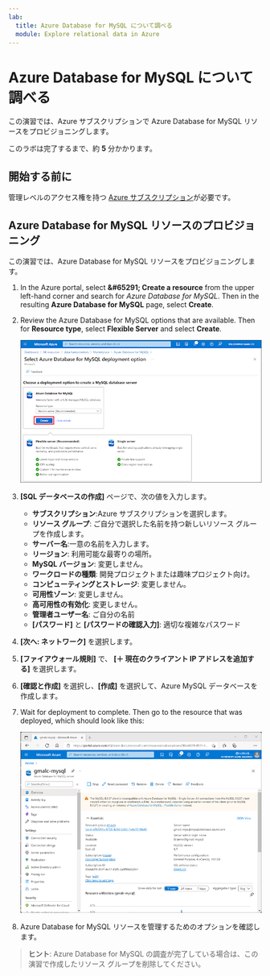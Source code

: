 ```yaml
---
lab:
  title: Azure Database for MySQL について調べる
  module: Explore relational data in Azure
---
```


# <a name="explore-azure-database-for-mysql"></a>Azure Database for MySQL について調べる

この演習では、Azure サブスクリプションで Azure Database for MySQL リソースをプロビジョニングします。

このラボは完了するまで、約 **5** 分かかります。

## <a name="before-you-start"></a>開始する前に

管理レベルのアクセス権を持つ [Azure サブスクリプション](https://azure.microsoft.com/free)が必要です。

## <a name="provision-an-azure-database-for-mysql-resource"></a>Azure Database for MySQL リソースのプロビジョニング

この演習では、Azure Database for MySQL リソースをプロビジョニングします。

1. In the Azure portal, select <bpt id="p1">**</bpt>&amp;#65291; Create a resource<ept id="p1">**</ept> from the upper left-hand corner and search for <bpt id="p2">*</bpt>Azure Database for MySQL<ept id="p2">*</ept>. Then in the resulting <bpt id="p1">**</bpt>Azure Database for MySQL<ept id="p1">**</ept> page, select <bpt id="p2">**</bpt>Create<ept id="p2">**</ept>.

1. Review the Azure Database for MySQL options that are available. Then for <bpt id="p1">**</bpt>Resource type<ept id="p1">**</ept>, select <bpt id="p2">**</bpt>Flexible Server<ept id="p2">**</ept> and select <bpt id="p3">**</bpt>Create<ept id="p3">**</ept>.

    ![Azure Database for MySQL デプロイ オプションのスクリーンショット](images/mysql-options.png)

1. **[SQL データベースの作成]** ページで、次の値を入力します。
    - **サブスクリプション**:Azure サブスクリプションを選択します。
    - **リソース グループ**: ご自分で選択した名前を持つ新しいリソース グループを作成します。
    - **サーバー名**:一意の名前を入力します。
    - **リージョン**: 利用可能な最寄りの場所。
    - **MySQL バージョン**: 変更しません。
    - **ワークロードの種類**: 開発プロジェクトまたは趣味プロジェクト向け。
    - **コンピューティングとストレージ**: 変更しません。
    - **可用性ゾーン**: 変更しません。
    - **高可用性の有効化**: 変更しません。
    - **管理者ユーザー名**: ご自分の名前
    - **[パスワード]** と **[パスワードの確認入力]**: 適切な複雑なパスワード

1. **[次へ: ネットワーク]** を選択します。

1. **[ファイアウォール規則]** で、 **[&#65291; 現在のクライアント IP アドレスを追加する]** を選択します。

1. **[確認と作成]** を選択し、**[作成]** を選択して、Azure MySQL データベースを作成します。

1. Wait for deployment to complete. Then go to the resource that was deployed, which should look like this:

    ![[Azure Database for MySQL] ページが表示されている Azure portal のスクリーンショット。](images/mysql-portal.png)

1. Azure Database for MySQL リソースを管理するためのオプションを確認します。

> **ヒント**: Azure Database for MySQL の調査が完了している場合は、この演習で作成したリソース グループを削除してください。
